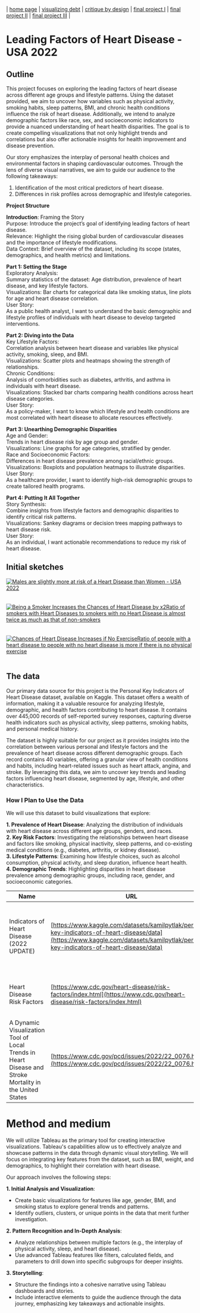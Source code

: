 | [home page](https://adityakolpe.github.io/Data-Canvas/) | [visualizing debt](visualizing-government-debt) | [critique by design](critique-by-design) | [final project I](final-project-part-one) | [final project II](final-project-part-two) | [final project III](final-project-part-three) |

# Leading Factors of Heart Disease - USA 2022

## Outline

This project focuses on exploring the leading factors of heart disease across different age groups and lifestyle patterns. Using the dataset provided, we aim to uncover how variables such as physical activity, smoking habits, sleep patterns, BMI, and chronic health conditions influence the risk of heart disease. Additionally, we intend to analyze demographic factors like race, sex, and socioeconomic indicators to provide a nuanced understanding of heart health disparities. The goal is to create compelling visualizations that not only highlight trends and correlations but also offer actionable insights for health improvement and disease prevention.<br>

Our story emphasizes the interplay of personal health choices and environmental factors in shaping cardiovascular outcomes. Through the lens of diverse visual narratives, we aim to guide our audience to the following takeaways:<br>
1. Identification of the most critical predictors of heart disease.<br>
2. Differences in risk profiles across demographic and lifestyle categories.<br>

**Project Structure**<br>

**Introduction**: 
Framing the Story<br>
Purpose: Introduce the project’s goal of identifying leading factors of heart disease.<br>
Relevance: Highlight the rising global burden of cardiovascular diseases and the importance of lifestyle modifications.<br>
Data Context: Brief overview of the dataset, including its scope (states, demographics, and health metrics) and limitations.<br>

**Part 1: Setting the Stage**<br>
Exploratory Analysis:<br>
Summary statistics of the dataset: Age distribution, prevalence of heart disease, and key lifestyle factors.<br>
Visualizations: Bar charts for categorical data like smoking status, line plots for age and heart disease correlation.<br>
User Story:<br>
As a public health analyst, I want to understand the basic demographic and lifestyle profiles of individuals with heart disease to develop targeted interventions.<br>

**Part 2: Diving into the Data**<br>
Key Lifestyle Factors:<br>
Correlation analysis between heart disease and variables like physical activity, smoking, sleep, and BMI.<br>
Visualizations: Scatter plots and heatmaps showing the strength of relationships.<br>
Chronic Conditions:<br>
Analysis of comorbidities such as diabetes, arthritis, and asthma in individuals with heart disease.<br>
Visualizations: Stacked bar charts comparing health conditions across heart disease categories.<br>
User Story:<br>
As a policy-maker, I want to know which lifestyle and health conditions are most correlated with heart disease to allocate resources effectively.<br>

**Part 3: Unearthing Demographic Disparities**<br>
Age and Gender:<br>
Trends in heart disease risk by age group and gender.<br>
Visualizations: Line graphs for age categories, stratified by gender.<br>
Race and Socioeconomic Factors:<br>
Differences in heart disease prevalence among racial/ethnic groups.<br>
Visualizations: Boxplots and population heatmaps to illustrate disparities.<br>
User Story:<br>
As a healthcare provider, I want to identify high-risk demographic groups to create tailored health programs.<br>

**Part 4: Putting It All Together**<br>
Story Synthesis:<br>
Combine insights from lifestyle factors and demographic disparities to identify critical risk patterns.<br>
Visualizations: Sankey diagrams or decision trees mapping pathways to heart disease risk.<br>
User Story:<br>
As an individual, I want actionable recommendations to reduce my risk of heart disease.<br>

## Initial sketches <br>

<div class='tableauPlaceholder' id='viz1732153520978' style='position: relative'><noscript><a href='#'><img alt='Males are slightly more at risk of a Heart Disease than Women - USA 2022 ' src='https:&#47;&#47;public.tableau.com&#47;static&#47;images&#47;Ma&#47;MalesareslightlymoreatriskofHeartDiseasethanWomen-USA2022&#47;Gender&#47;1_rss.png' style='border: none' /></a></noscript><object class='tableauViz'  style='display:none;'><param name='host_url' value='https%3A%2F%2Fpublic.tableau.com%2F' /> <param name='embed_code_version' value='3' /> <param name='site_root' value='' /><param name='name' value='MalesareslightlymoreatriskofHeartDiseasethanWomen-USA2022&#47;Gender' /><param name='tabs' value='no' /><param name='toolbar' value='yes' /><param name='static_image' value='https:&#47;&#47;public.tableau.com&#47;static&#47;images&#47;Ma&#47;MalesareslightlymoreatriskofHeartDiseasethanWomen-USA2022&#47;Gender&#47;1.png' /> <param name='animate_transition' value='yes' /><param name='display_static_image' value='yes' /><param name='display_spinner' value='yes' /><param name='display_overlay' value='yes' /><param name='display_count' value='yes' /><param name='language' value='en-US' /><param name='filter' value='publish=yes' /></object></div>                
<script type='text/javascript'>                    
  var divElement = document.getElementById('viz1732153520978');                    
  var vizElement = divElement.getElementsByTagName('object')[0];                    
  vizElement.style.width='100%';vizElement.style.height=(divElement.offsetWidth*0.75)+'px';                    
  var scriptElement = document.createElement('script');                    
  scriptElement.src = 'https://public.tableau.com/javascripts/api/viz_v1.js';                    
  vizElement.parentNode.insertBefore(scriptElement, vizElement);                
</script>

<br>
<br>
<div class='tableauPlaceholder' id='viz1732153600857' style='position: relative'><noscript><a href='#'><img alt='Being a Smoker Increases the Chances of Heart Disease by x2Ratio of smokers with Heart Diseases to smokers with no Heart Disease is almost twice as much as that of non-smokers ' src='https:&#47;&#47;public.tableau.com&#47;static&#47;images&#47;Be&#47;BeingaSmokerIncreasestheChancesofHeartDiseasebyx2&#47;Smoker&#47;1_rss.png' style='border: none' /></a></noscript><object class='tableauViz'  style='display:none;'><param name='host_url' value='https%3A%2F%2Fpublic.tableau.com%2F' /> <param name='embed_code_version' value='3' /> <param name='site_root' value='' /><param name='name' value='BeingaSmokerIncreasestheChancesofHeartDiseasebyx2&#47;Smoker' /><param name='tabs' value='no' /><param name='toolbar' value='yes' /><param name='static_image' value='https:&#47;&#47;public.tableau.com&#47;static&#47;images&#47;Be&#47;BeingaSmokerIncreasestheChancesofHeartDiseasebyx2&#47;Smoker&#47;1.png' /> <param name='animate_transition' value='yes' /><param name='display_static_image' value='yes' /><param name='display_spinner' value='yes' /><param name='display_overlay' value='yes' /><param name='display_count' value='yes' /><param name='language' value='en-US' /><param name='filter' value='publish=yes' /></object></div>                
<script type='text/javascript'>                    
  var divElement = document.getElementById('viz1732153600857');                   
  var vizElement = divElement.getElementsByTagName('object')[0];                    
  vizElement.style.width='100%';vizElement.style.height=(divElement.offsetWidth*0.75)+'px';                    
  var scriptElement = document.createElement('script');                    
  scriptElement.src = 'https://public.tableau.com/javascripts/api/viz_v1.js';                    
  vizElement.parentNode.insertBefore(scriptElement, vizElement);                
</script>

<br>
<br>
<div class='tableauPlaceholder' id='viz1732153783144' style='position: relative'><noscript><a href='#'><img alt='Chances of Heart Disease Increases if No ExerciseRatio of people with a heart disease to people with no heart disease is more if there is no physical exercise ' src='https:&#47;&#47;public.tableau.com&#47;static&#47;images&#47;Ch&#47;ChancesofHeartDiseaseIncreasesifNoExercise&#47;Exercise&#47;1_rss.png' style='border: none' /></a></noscript><object class='tableauViz'  style='display:none;'><param name='host_url' value='https%3A%2F%2Fpublic.tableau.com%2F' /> <param name='embed_code_version' value='3' /> <param name='site_root' value='' /><param name='name' value='ChancesofHeartDiseaseIncreasesifNoExercise&#47;Exercise' /><param name='tabs' value='no' /><param name='toolbar' value='yes' /><param name='static_image' value='https:&#47;&#47;public.tableau.com&#47;static&#47;images&#47;Ch&#47;ChancesofHeartDiseaseIncreasesifNoExercise&#47;Exercise&#47;1.png' /> <param name='animate_transition' value='yes' /><param name='display_static_image' value='yes' /><param name='display_spinner' value='yes' /><param name='display_overlay' value='yes' /><param name='display_count' value='yes' /><param name='language' value='en-US' /><param name='filter' value='publish=yes' /></object></div>                
<script type='text/javascript'>                    
  var divElement = document.getElementById('viz1732153783144');                    
  var vizElement = divElement.getElementsByTagName('object')[0];                    
  vizElement.style.width='100%';vizElement.style.height=(divElement.offsetWidth*0.75)+'px';                    
  var scriptElement = document.createElement('script');                    
  scriptElement.src = 'https://public.tableau.com/javascripts/api/viz_v1.js';                    
  vizElement.parentNode.insertBefore(scriptElement, vizElement);                
</script>
<br>

## The data
Our primary data source for this project is the Personal Key Indicators of Heart Disease dataset, available on Kaggle. This dataset offers a wealth of information, making it a valuable resource for analyzing lifestyle, demographic, and health factors contributing to heart disease. It contains over 445,000 records of self-reported survey responses, capturing diverse health indicators such as physical activity, sleep patterns, smoking habits, and personal medical history.

The dataset is highly suitable for our project as it provides insights into the correlation between various personal and lifestyle factors and the prevalence of heart disease across different demographic groups. Each record contains 40 variables, offering a granular view of health conditions and habits, including heart-related issues such as heart attack, angina, and stroke. By leveraging this data, we aim to uncover key trends and leading factors influencing heart disease, segmented by age, lifestyle, and other characteristics.
<br>
### How I Plan to Use the Data
We will use this dataset to build visualizations that explore:<br>

**1. Prevalence of Heart Disease**: Analyzing the distribution of individuals with heart disease across different age groups, genders, and races.<br>
**2. Key Risk Factors**: Investigating the relationships between heart disease and factors like smoking, physical inactivity, sleep patterns, and co-existing medical conditions (e.g., diabetes, arthritis, or kidney disease).<br>
**3. Lifestyle Patterns**: Examining how lifestyle choices, such as alcohol consumption, physical activity, and sleep duration, influence heart health.<br>
**4. Demographic Trends**: Highlighting disparities in heart disease prevalence among demographic groups, including race, gender, and socioeconomic categories.<br>

| Name | URL | Description |
|------|-----|-------------|
|Indicators of Heart Disease (2022 UPDATE)|[https://www.kaggle.com/datasets/kamilpytlak/personal-key-indicators-of-heart-disease/data](https://www.kaggle.com/datasets/kamilpytlak/personal-key-indicators-of-heart-disease/data)|Publicly Accessible, 445k rows, 40 cols. Details about heart diseases, lifestyle, demographics|
|Heart Disease Risk Factors|[https://www.cdc.gov/heart-disease/risk-factors/index.html](https://www.cdc.gov/heart-disease/risk-factors/index.html)|Information about major factors affecting heart diseases|
|A Dynamic Visualization Tool of Local Trends in Heart Disease and Stroke Mortality in the United States|[https://www.cdc.gov/pcd/issues/2022/22_0076.htm](https://www.cdc.gov/pcd/issues/2022/22_0076.htm)|Visualizations by the Government about Heart Diseases across the country|

# Method and medium <br>
We will utilize Tableau as the primary tool for creating interactive visualizations. Tableau's capabilities allow us to effectively analyze and showcase patterns in the data through dynamic visual storytelling. We will focus on integrating key features from the dataset, such as BMI, weight, and demographics, to highlight their correlation with heart disease.<br>

Our approach involves the following steps:<br>

**1. Initial Analysis and Visualization**:<br>
 - Create basic visualizations for features like age, gender, BMI, and smoking status to explore general trends and patterns.<br>
 - Identify outliers, clusters, or unique points in the data that merit further investigation.<br>
 
**2. Pattern Recognition and In-Depth Analysis**:<br>
 - Analyze relationships between multiple factors (e.g., the interplay of physical activity, sleep, and heart disease).<br>
 - Use advanced Tableau features like filters, calculated fields, and parameters to drill down into specific subgroups for deeper insights.<br>

**3. Storytelling**:<br>
 - Structure the findings into a cohesive narrative using Tableau dashboards and stories.<br>
 - Include interactive elements to guide the audience through the data journey, emphasizing key takeaways and actionable insights.<br>
